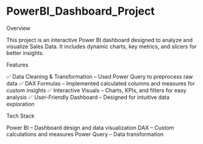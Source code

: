 # PowerBI_Dashboard_Project
Overview

This project is an interactive Power BI dashboard designed to analyze and visualize Sales Data. It includes dynamic charts, key metrics, and slicers for better insights.

Features

✅ Data Cleaning & Transformation – Used Power Query to preprocess raw data
✅ DAX Formulas – Implemented calculated columns and measures for custom insights
✅ Interactive Visuals – Charts, KPIs, and filters for easy analysis
✅ User-Friendly Dashboard – Designed for intuitive data exploration

Tech Stack

Power BI – Dashboard design and data visualization
DAX – Custom calculations and measures
Power Query – Data transformation
